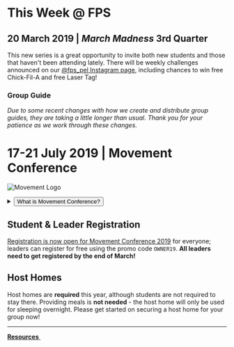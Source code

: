 # This Week @ FPS

## 20 March 2019 | *March Madness* 3rd Quarter  
This new series is a great opportunity to invite both new students and those that haven't been attending lately. There will be weekly challenges announced on our [@fps_pel Instagram page](https://www.instagram.com/fps_pel/), including chances to win free Chick-Fil-A and free Laser Tag!  

### Group Guide<!--: [Mobile-Friendly Format](guide.html) or [Printable PDF](guide.pdf)-->  
*Due to some recent changes with how we create and distribute group guides, they are taking a little longer than usual. Thank you for your patience as we work through these changes.*  

<!-- set class to 'btn-primary' to make it blue & 'btn-danger' to make it red -->
<!--
<a class="btn btn-primary btn-block" href="#17-21-july-2019-movement-conference" role="button"><span id="MyTimer"></span> until the Movement begins - are you ready?</a>
-->

# 17-21 July 2019 | Movement Conference  
![Movement Logo](https://d16gqslxckkrrx.cloudfront.net/resized/480/images/events/movement-conference-2019-tall.jpg "Movement 2019 Logo")
<details>
  <summary><button type="button" class="btn btn-default btn-xs">What is Movement Conference?</button></summary>
  <h4>Movement is a three day conference where students from across the state of Tennessee are encouraged and inspired to join the movement and take it back to their schools and communities. Students will experience incredible worship and music, be inspired by world-class communicators, and have a ton of fun with hundreds of other students. An awakening is coming to our nation, and we believe it will start right here, right now - will you join the Movement?</h4>
</details>  

## Student & Leader Registration
[Registration is now open for Movement Conference 2019](https://movementconf.com/) for everyone; leaders can register for free using the promo code `OWNER19`. **All leaders need to get registered by the end of March!**  

## Host Homes  
Host homes are **required** this year, although students are not required to stay there. Providing meals is **not needed** - the host home will only be used for sleeping overnight. Please get started on securing a host home for your group now!  

<!--
# Jan 2020 | Fusion Weekend
<details>
  <summary><button type="button" class="btn btn-default btn-xs">What is Fusion Weekend?</button></summary>
  <h4>Fusion is an overnight weekend retreat that begins on Friday evening and ends on Sunday afternoon. Leaders and students will stay in a local host home for fellowship, small group time, meals, and some sleep each night. Music, worship, speaker messages, and just-for-fun events are experienced Friday night and throughout the day Saturday. The weekend closes out on Sunday at your local Faith Promise campus.</h4>
</details>
More information about Fusion 2020 will be posted soon.    
-->

<!--End of Markdown Content-->
<script src="scripts.js"></script>

<!--Bottom Page Nav Buttons-->
<hr>
<a class="btn btn-default btn-sm" href="/resources" role="button"><b>Resources</b>&nbsp;<i class="fa fa-arrow-right"></i></a>
